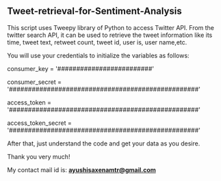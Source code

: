 ## Tweet-retrieval-for-Sentiment-Analysis

This script uses Tweepy library of Python to access Twitter API. From the twitter search API, it can be used to retrieve the tweet information like its time, tweet text, retweet count, tweet id, user is, user name,etc.

You will use your credentials to initialize the variables as follows:

consumer_key = '#########################'

consumer_secret = '##################################################'

access_token = '##################################################'

access_token_secret = '##################################################'

After that, just understand the code and get your data as you desire.

Thank you very much!

My contact mail id is: **ayushisaxenamtr@gmail.com**
